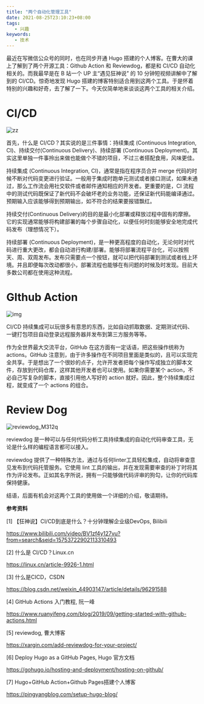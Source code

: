 ```yaml
---
title: "两个自动化管理工具"
date: 2021-08-25T23:10:23+08:00
tags:
   - 兴趣
keywords:
   - 技术
---
```


最近在写微信公众号的同时，也在同步开通 Hugo 搭建的个人博客。在曹大的课上了解到了两个开源工具：Github Action 和 Reviewdog，都是和  CI/CD  自动化相关的。而我最早是在 B 站一个 UP 主“遇见狂神说” 的 10 分钟短视频讲解中了解到的 CI/CD。惊奇地发现 Hugo 搭建的博客特别适合用到这两个工具。于是怀着特别的兴趣和好奇，去了解了一下。今天仅简单地来谈谈这两个工具的相关介绍。

# CI/CD

![zz](https://cdn.jsdelivr.net/gh/JupiterXue/PictureBed/BlogImg/202108252355294.png)

首先，什么是 CI/CD？其实说的是三件事情：持续集成 (Continuous Integration, CI)、持续交付(Continuous Delivery)、持续部署 (Continuous Deployment)。其实这里单独一件事拎出来做也能做个不错的项目，不过三者搭配食用，风味更佳。



持续集成 (Continuous Integration, CI)，通常是指在程序员合并 merge 代码的时候不断对代码变更进行验证。一般用于集成时跑单元测试或者接口测试，如果未通过，那么工作流会用社交软件或者邮件通知相应的开发者。更重要的是，CI 流程中的测试代码既保证了新代码不会破坏老的业务功能，还保证新代码能编译通过。预期输入应该能够得到预期输出，如不符合的结果要报错飘红。



持续交付(Continuous Delivery)的目的是最小化部署或释放过程中固有的摩擦。它的实现通常能够将构建部署的每个步骤自动化，以便任何时刻能够安全地完成代码发布（理想情况下）。



持续部署 (Continuous Deployment)，是一种更高程度的自动化，无论何时对代码进行重大更改，都会自动进行构建/部署。能够将部署流程平台化，可以按照天、周、双周发布。发布只需要点一个按钮，就可以把代码部署到测试或者线上环境。并且即便每次改动都很小，部署流程也能够在有问题的时候及时发现。目前大多数公司都在使用这种流程。

# GIthub Action

![img](https://cdn.jsdelivr.net/gh/JupiterXue/PictureBed/BlogImg/202108252353712.png)

CI/CD 持续集成可以玩很多有意思的东西，比如自动抓取数据、定期测试代码、一键打包项目自动登录远程服务器并发布到第三方服务等等。



作为全世界最大交流平台，GitHub 在这方面有一定话语，把这些操作统称为 actions。GitHub 注意到，由于许多操作在不同项目里面是类似的，且可以实现完全共享。于是想出了一个很妙的点子，允许开发者把每个操作写成独立的脚本文件，存放到代码仓库，这样其他开发者也可以使用。如果你需要某个 action，不必自己写复杂的脚本，直接引用他人写好的 action 就好。因此，整个持续集成过程，就变成了一个 actions 的组合。

# Review Dog

![reviewdog_M312q](https://cdn.jsdelivr.net/gh/JupiterXue/PictureBed/BlogImg/202108252353675.png)

reviewdog 是一种可以与任何代码分析工具持续集成的自动化代码审查工具，无论是什么样的编程语言都可以接入。



reviewdog 提供了一种特殊方法，通过与任何linter工具轻松集成，自动将审查意见发布到代码托管服务。它使用 lint 工具的输出，并在发现需要审查的补丁时将其作为评论发布。正如其名字所说，拥有一只能够做代码评审的狗勾，让你的代码库保持健康。



结语，后面有机会对这两个工具的使用做一个详细的介绍，敬请期待。



__参考资料__

[1] 【狂神说】CI/CD到底是什么？十分钟理解企业级DevOps, Bilibili

https://www.bilibili.com/video/BV1zf4y127vu?from=search&seid=15753722902113310493

[2] 什么是 CI/CD？Linux.cn

https://linux.cn/article-9926-1.html

[3] 什么是CICD，CSDN

https://blog.csdn.net/weixin_44903147/article/details/96291588

[4] GitHub Actions 入门教程, 阮一峰

https://www.ruanyifeng.com/blog/2019/09/getting-started-with-github-actions.html

[5] reviewdog, 曹大博客

 https://xargin.com/add-reviewdog-for-your-project/

[6] Deploy Hugo as a GitHub Pages, Hugo 官方文档

https://gohugo.io/hosting-and-deployment/hosting-on-github/

[7] Hugo+GitHub Action+Github Pages搭建个人博客

https://pingyangblog.com/setup-hugo-blog/
